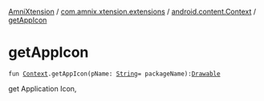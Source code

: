 [AmniXtension](../../index.md) / [com.amnix.xtension.extensions](../index.md) / [android.content.Context](index.md) / [getAppIcon](./get-app-icon.md)

# getAppIcon

`fun `[`Context`](https://developer.android.com/reference/android/content/Context.html)`.getAppIcon(pName: `[`String`](https://kotlinlang.org/api/latest/jvm/stdlib/kotlin/-string/index.html)` = packageName): `[`Drawable`](https://developer.android.com/reference/android/graphics/drawable/Drawable.html)

get Application Icon,

